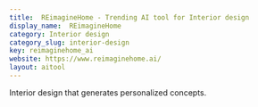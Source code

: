 ```yaml
---
title:  REimagineHome - Trending AI tool for Interior design
display_name:  REimagineHome
category: Interior design
category_slug: interior-design
key: reimaginehome_ai
website: https://www.reimaginehome.ai/
layout: aitool
---
```


Interior design that generates personalized concepts.
